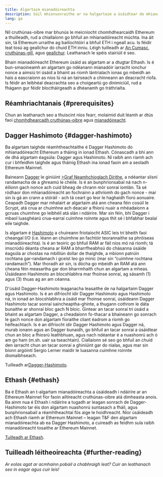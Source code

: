 ```yaml
---
title: Algartaim mianadóireachta
description: Súil mhionsonraithe ar na halgartaim a úsáidtear do mhianadóireacht Ethereum.
lang: ga
---
```


<InfoBanner emoji=":wave:">
Níl cruthúnas-oibre mar bhunús le meicníocht chomhdhearcaidh Ethereum a thuilleadh, rud a chiallaíonn go bhfuil an mhianadóireacht múchta. Ina áit sin, tá Ethereum urraithe ag bailíochtóirí a bhfuil ETH i ngeall acu. Is féidir leat tosú ag geallchur do chuid ETH inniu. Léigh tuilleadh ar <a href='/roadmap/merge/'>An Cumasc</a>, <a href='/developers/docs/consensus-mechanisms/pos/'>cruthúnas-gill</a>, agus <a href='/staking/'>geallchur</a>. Leathanach le spéis stairiúil é seo.
</InfoBanner>

Bhain mianadóireacht Ethereum úsáid as algartam ar a dtugtar Ethash. Is é bun-smaoineamh an algartam go ndéanann mianadóir iarracht ionchur nonce a aimsiú trí úsáid a bhaint as ríomh lántrialach ionas go mbeidh an hais a eascraíonn as níos lú ná an tairseach a chinneann an deacracht ríofa. Is féidir an leibhéal deacrachta seo a choigeartú go dinimiciúil, rud a fhágann gur féidir bloctháirgeadh a dhéanamh go tráthrialta.

## Réamhriachtanais {#prerequisites}

Chun an leathanach seo a thuiscint níos fearr, molaimid duit léamh ar dtús faoi [chomhdhearcadh cruthúnas-oibre](/developers/docs/consensus-mechanisms/pow) agus [mianadóireacht](/developers/docs/consensus-mechanisms/pow/mining).

## Dagger Hashimoto {#dagger-hashimoto}

Ba algartam taighde réamhtheachtaithe é Dagger Hashimoto do mhianadóireacht Ethereum a tháinig in ionad Ethash. Cónascadh a bhí ann de dhá algartam éagsúla: Dagger agus Hashimoto. Ní raibh ann riamh ach cur i bhfeidhm taighde agus tháinig Ethash ina ionad faoin am a seoladh Ethereum Mainnet.

Baineann [Dagger](http://www.hashcash.org/papers/dagger.html) le giniúint [>Graf Neamhchioglach Dírithe](https://en.wikipedia.org/wiki/Directed_acyclic_graph), a ndéantar slisní randamacha de a ghreamú le chéile. Is é an bunphrionsabal ná nach n-éilíonn gach nonce ach cuid bheag de chrann mór sonraí iomlán. Tá sé ródhaor don mhianadóireacht an fochrainn a athríomh do gach nonce - mar sin is gá an crann a stóráil - ach tá ceart go leor le haghaidh fíorú aonuaire. Ceapadh Dagger mar mhalairt ar algartaim atá ann cheana féin cosúil le Scrypt, atá crua ar chuimhne ach deacair a fhíorú nuair a mhéadaíonn a gcruas chuimhne go leibhéil atá slán i ndáiríre. Mar sin féin, bhí Dagger i mbaol luasghéarú crua-earraí cuimhne roinnte agus thit sé i bhfabhar bealaí eile taighde.

Is algartam é [Hashimoto](http://diyhpl.us/%7Ebryan/papers2/bitcoin/meh/hashimoto.pdf) a chuireann friotaíocht ASIC leis trí bheith faoi cheangal I/O (i.e. léann an chuimhne an fachtóir teorannaithe sa phróiseas mianadóireachta). Is é an teoiric go bhfuil RAM ar fáil níos mó ná ríomh; tá imscrúdú déanta cheana ar RAM a bharrfheabhsú do chásanna úsáide éagsúla ar chostas na mbilliún dollar de thaighde, a mbíonn patrúin rochtana gar-randamach i gceist leo go minic (mar sin “cuimhne rochtana randamach”). Mar thoradh air sin, is dócha go mbeidh an RAM atá ann cheana féin measartha gar don bharrmhaith chun an algartam a mheas. Úsáideann Hashimoto an blocshlabhra mar fhoinse sonraí, ag sásamh (1) agus (3) thuas ag an am céanna.

D'úsáid Dagger-Hashimoto leaganacha leasaithe de na halgartaim Dagger agus Hashimoto. Is é an difríocht idir Dagger Hashimoto agus Hashimoto ná, in ionad an blocshlabhra a úsáid mar fhoinse sonraí, úsáideann Dagger Hashimoto tacar sonraí saincheaptha-ghinte, a thugann cothrom le dáta bunaithe ar shonraí bloc gach N bloic. Gintear an tacar sonraí trí úsáid a bhaint as algartam Dagger, a cheadaíonn fo-thacar a bhaineann go sonrach le gach nonce don algartam fíoraithe cliant éadrom a ríomh go héifeachtach. Is é an difríocht idir Dagger Hashimoto agus Dagger ná, murab ionann agus an Dagger bunaidh, go bhfuil an tacar sonraí a úsáidtear chun an bloc a fhiosrú leathbhuan, agus nach ndéantar é a nuashonrú ach ó am go ham (m.sh. uair sa tseachtain). Ciallaíonn sé seo go bhfuil an chuid den iarracht chun an tacar sonraí a ghiniúint gar do nialas, agus mar sin bíonn argóintí Sergio Lerner maidir le luasanna cuimhne roinnte diomaibhseach.

Tuilleadh ar[Dagger-Hashimoto](/developers/docs/consensus-mechanisms/pow/mining/mining-algorithms/dagger-hashimoto).

## Ethash {#ethash}

Ba é Ethash an t-algartam mianadóireachta a úsáideadh i ndáiríre ar an Ethereum Mainnet fíor faoin ailtireacht cruthúnas-oibre atá dímheasta anois. Ba ainm nua é Ethash i ndáiríre a tugadh ar leagan sonrach de Dagger-Hashimoto tar éis don algartam nuashonrú suntasach a fháil, agus bunphrionsabail a réamhtheachtaí fós aige le hoidhreacht. Níor úsáideadh ach Ethash riamh ar Ethereum Mainnet – leagan T&F den algartam mianadóireachta ab ea Dagger Hashimoto, a cuireadh as feidhm sula raibh mianadóireacht tosaithe ar Ethereum Mainnet.

[Tuilleadh ar Ethash](/developers/docs/consensus-mechanisms/pow/mining/mining-algorithms/ethash).

## Tuilleadh léitheoireachta {#further-reading}

_Ar eolas agat ar acmhainn pobail a chabhraigh leat? Cuir an leathanach seo in eagar agus cuir leis!_
